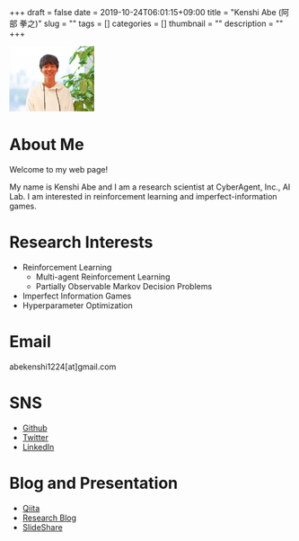 +++ 
draft = false
date = 2019-10-24T06:01:15+09:00
title = "Kenshi Abe (阿部 拳之)"
slug = "" 
tags = []
categories = []
thumbnail = "<no value>"
description = ""
+++

<img src="/profile.png" width="30%">

# About Me
Welcome to my web page!

My name is Kenshi Abe and I am a research scientist at CyberAgent, Inc., AI Lab.
I am interested in reinforcement learning and imperfect-information games.

# Research Interests
* Reinforcement Learning
    * Multi-agent Reinforcement Learning
    * Partially Observable Markov Decision Problems 
* Imperfect Information Games
* Hyperparameter Optimization

# Email
abekenshi1224[at]gmail.com

# SNS
* [Github](https://github.com/bakanaouji/)
* [Twitter](https://twitter.com/bakanaouji/)
* [LinkedIn](https://www.linkedin.com/in/kenshi-abe/)

# Blog and Presentation
* [Qiita](https://qiita.com/bakanaouji)
* [Research Blog](https://cyberagent.ai/research/archives/author/kenshi)
* [SlideShare](https://www.slideshare.net/KenshiAbe)

